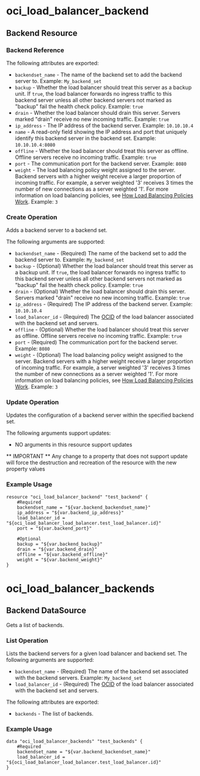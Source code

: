 # oci_load_balancer_backend

## Backend Resource

### Backend Reference

The following attributes are exported:

* `backendset_name` - The name of the backend set to add the backend server to.  Example: `My_backend_set`
* `backup` - Whether the load balancer should treat this server as a backup unit. If `true`, the load balancer forwards no ingress traffic to this backend server unless all other backend servers not marked as "backup" fail the health check policy.  Example: `true` 
* `drain` - Whether the load balancer should drain this server. Servers marked "drain" receive no new incoming traffic.  Example: `true` 
* `ip_address` - The IP address of the backend server.  Example: `10.10.10.4` 
* `name` - A read-only field showing the IP address and port that uniquely identify this backend server in the backend set.  Example: `10.10.10.4:8080` 
* `offline` - Whether the load balancer should treat this server as offline. Offline servers receive no incoming traffic.  Example: `true` 
* `port` - The communication port for the backend server.  Example: `8080` 
* `weight` - The load balancing policy weight assigned to the server. Backend servers with a higher weight receive a larger proportion of incoming traffic. For example, a server weighted '3' receives 3 times the number of new connections as a server weighted '1'. For more information on load balancing policies, see [How Load Balancing Policies Work](https://docs.us-phoenix-1.oraclecloud.com/Content/Balance/Reference/lbpolicies.htm).  Example: `3` 



### Create Operation
Adds a backend server to a backend set.

The following arguments are supported:

* `backendset_name` - (Required) The name of the backend set to add the backend server to.  Example: `My_backend_set` 
* `backup` - (Optional) Whether the load balancer should treat this server as a backup unit. If `true`, the load balancer forwards no ingress traffic to this backend server unless all other backend servers not marked as "backup" fail the health check policy.  Example: `true` 
* `drain` - (Optional) Whether the load balancer should drain this server. Servers marked "drain" receive no new incoming traffic.  Example: `true` 
* `ip_address` - (Required) The IP address of the backend server.  Example: `10.10.10.4` 
* `load_balancer_id` - (Required) The [OCID](https://docs.us-phoenix-1.oraclecloud.com/Content/General/Concepts/identifiers.htm) of the load balancer associated with the backend set and servers.
* `offline` - (Optional) Whether the load balancer should treat this server as offline. Offline servers receive no incoming traffic.  Example: `true` 
* `port` - (Required) The communication port for the backend server.  Example: `8080` 
* `weight` - (Optional) The load balancing policy weight assigned to the server. Backend servers with a higher weight receive a larger proportion of incoming traffic. For example, a server weighted '3' receives 3 times the number of new connections as a server weighted '1'. For more information on load balancing policies, see [How Load Balancing Policies Work](https://docs.us-phoenix-1.oraclecloud.com/Content/Balance/Reference/lbpolicies.htm).  Example: `3` 


### Update Operation
Updates the configuration of a backend server within the specified backend set.

The following arguments support updates:
* NO arguments in this resource support updates

** IMPORTANT **
Any change to a property that does not support update will force the destruction and recreation of the resource with the new property values

### Example Usage

```
resource "oci_load_balancer_backend" "test_backend" {
	#Required
	backendset_name = "${var.backend_backendset_name}"
	ip_address = "${var.backend_ip_address}"
	load_balancer_id = "${oci_load_balancer_load_balancer.test_load_balancer.id}"
	port = "${var.backend_port}"

	#Optional
	backup = "${var.backend_backup}"
	drain = "${var.backend_drain}"
	offline = "${var.backend_offline}"
	weight = "${var.backend_weight}"
}
```

# oci_load_balancer_backends

## Backend DataSource

Gets a list of backends.

### List Operation
Lists the backend servers for a given load balancer and backend set.
The following arguments are supported:

* `backendset_name` - (Required) The name of the backend set associated with the backend servers.  Example: `My_backend_set` 
* `load_balancer_id` - (Required) The [OCID](https://docs.us-phoenix-1.oraclecloud.com/Content/General/Concepts/identifiers.htm) of the load balancer associated with the backend set and servers.


The following attributes are exported:

* `backends` - The list of backends.

### Example Usage

```
data "oci_load_balancer_backends" "test_backends" {
	#Required
	backendset_name = "${var.backend_backendset_name}"
	load_balancer_id = "${oci_load_balancer_load_balancer.test_load_balancer.id}"
}
```